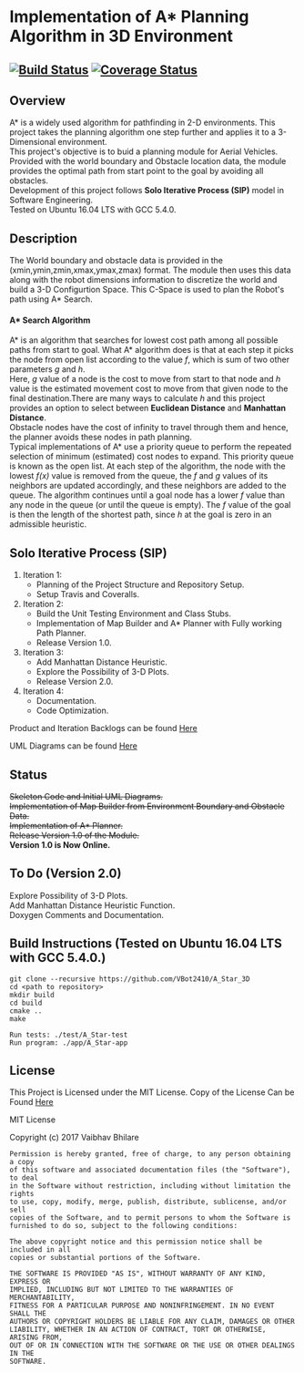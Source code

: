 # Implementation of A* Planning Algorithm in 3D Environment
[![Build Status](https://travis-ci.org/VBot2410/A_Star_3D.svg?branch=master)](https://travis-ci.org/VBot2410/A_Star_3D)
[![Coverage Status](https://coveralls.io/repos/github/VBot2410/A_Star_3D/badge.svg?branch=master)](https://coveralls.io/github/VBot2410/A_Star_3D?branch=master)
---

## Overview
A* is a widely used algorithm for pathfinding in 2-D environments. This project takes the planning algorithm one step further and applies it to a 3-Dimensional environment.<br />
This project's objective is to buid a planning module for Aerial Vehicles. Provided with the world boundary and Obstacle location data, the module provides the optimal path from start point to the goal by avoiding all obstacles.<br />
Development of this project follows **Solo Iterative Process (SIP)**  model in Software Engineering.<br />
Tested on Ubuntu 16.04 LTS with GCC 5.4.0.


## Description
The World boundary and obstacle data is provided in the (xmin,ymin,zmin,xmax,ymax,zmax) format. The module then uses this data along with the robot dimensions information to discretize the world and build a 3-D Configurtion Space. This C-Space is used to plan the Robot's path using A* Search.
#### A* Search Algorithm
A* is an algorithm that searches for lowest cost path among all possible paths from start to goal. What A* algorithm does is that at each step it picks the node from open list according to the value *f*, which is sum of two other parameters *g* and *h*. <br />
Here, *g* value of a node is the cost to move from start to that node and *h* value is the estimated movement cost to move from that given node to the final destination.There are many ways to calculate *h* and this project provides an option to select between **Euclidean Distance** and **Manhattan Distance**.<br /> Obstacle nodes have the cost of infinity to travel through them and hence, the planner avoids these nodes in path planning.<br />
Typical implementations of A* use a priority queue to perform the repeated selection of minimum (estimated) cost nodes to expand. This priority queue is known as the open list. At each step of the algorithm, the node with the lowest *f(x)* value is removed from the queue, the *f* and *g* values of its neighbors are updated accordingly, and these neighbors are added to the queue. The algorithm continues until a goal node has a lower *f* value than any node in the queue (or until the queue is empty). The *f* value of the goal is then the length of the shortest path, since *h* at the goal is zero in an admissible heuristic.

## Solo Iterative Process (SIP)
1. Iteration 1:
   - Planning of the Project Structure and Repository Setup.
   - Setup Travis and Coveralls.
2. Iteration 2:
   - Build the Unit Testing Environment and Class Stubs.
   - Implementation of Map Builder and A* Planner with Fully working Path Planner.
   - Release Version 1.0.
3. Iteration 3:
   - Add Manhattan Distance Heuristic.
   - Explore the Possibility of 3-D Plots.
   - Release Version 2.0.
4. Iteration 4:
   - Documentation.
   - Code Optimization.

Product and Iteration Backlogs can be found [Here](https://docs.google.com/spreadsheets/d/1OG3C1JBhDQzr5JbrNKvgw2EXLqxJdgZZMIk44BRrPIw/edit?usp=sharing)

UML Diagrams can be found [Here](https://github.com/VBot2410/A_Star_3D/tree/master/UML)

## Status
~~Skeleton Code and Initial UML Diagrams.~~<br />
~~Implementation of Map Builder from Environment Boundary and Obstacle Data.~~<br />
~~Implementation of A* Planner.~~<br />
~~Release Version 1.0 of the Module.~~<br />
**Version 1.0 is Now Online.**

## To Do (Version 2.0)
Explore Possibility of 3-D Plots.<br />
Add Manhattan Distance Heuristic Function.<br />
Doxygen Comments and Documentation.<br />

## Build Instructions (Tested on Ubuntu 16.04 LTS with GCC 5.4.0.)
```
git clone --recursive https://github.com/VBot2410/A_Star_3D
cd <path to repository>
mkdir build
cd build
cmake ..
make

Run tests: ./test/A_Star-test
Run program: ./app/A_Star-app
```
## License
This Project is Licensed under the MIT License. Copy of the License Can be Found [Here](https://github.com/VBot2410/A_Star_3D/blob/master/LICENSE)

MIT License

Copyright (c) 2017 Vaibhav Bhilare
```
Permission is hereby granted, free of charge, to any person obtaining a copy
of this software and associated documentation files (the "Software"), to deal
in the Software without restriction, including without limitation the rights
to use, copy, modify, merge, publish, distribute, sublicense, and/or sell
copies of the Software, and to permit persons to whom the Software is
furnished to do so, subject to the following conditions:

The above copyright notice and this permission notice shall be included in all
copies or substantial portions of the Software.

THE SOFTWARE IS PROVIDED "AS IS", WITHOUT WARRANTY OF ANY KIND, EXPRESS OR
IMPLIED, INCLUDING BUT NOT LIMITED TO THE WARRANTIES OF MERCHANTABILITY,
FITNESS FOR A PARTICULAR PURPOSE AND NONINFRINGEMENT. IN NO EVENT SHALL THE
AUTHORS OR COPYRIGHT HOLDERS BE LIABLE FOR ANY CLAIM, DAMAGES OR OTHER
LIABILITY, WHETHER IN AN ACTION OF CONTRACT, TORT OR OTHERWISE, ARISING FROM,
OUT OF OR IN CONNECTION WITH THE SOFTWARE OR THE USE OR OTHER DEALINGS IN THE
SOFTWARE.
```
